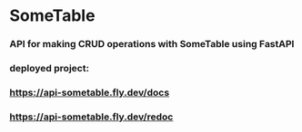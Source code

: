 # SomeTable
### API for making CRUD operations with SomeTable using FastAPI

### deployed project:
### https://api-sometable.fly.dev/docs
### https://api-sometable.fly.dev/redoc
